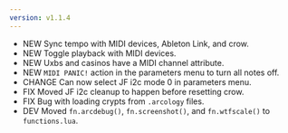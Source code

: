```yaml
---
version: v1.1.4
---
```

- <span class="badge badge-pill badge-success">NEW</span> Sync tempo with MIDI devices, Ableton Link, and crow.
- <span class="badge badge-pill badge-success">NEW</span> Toggle playback with MIDI devices.
- <span class="badge badge-pill badge-success">NEW</span> Uxbs and casinos have a MIDI channel attribute.
- <span class="badge badge-pill badge-success">NEW</span> `MIDI PANIC!` action in the parameters menu to turn all notes off.
- <span class="badge badge-pill badge-danger">CHANGE</span> Can now select JF i2c mode 0 in parameters menu.
- <span class="badge badge-pill badge-primary">FIX</span> Moved JF i2c cleanup to happen before resetting crow.
- <span class="badge badge-pill badge-primary">FIX</span> Bug with loading crypts from `.arcology` files.
- <span class="badge badge-pill badge-secondary">DEV</span> Moved `fn.arcdebug()`, `fn.screenshot()`, and `fn.wtfscale()` to `functions.lua`.